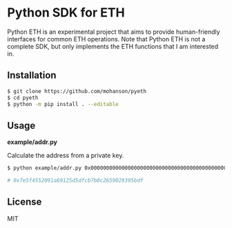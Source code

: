 # Python SDK for ETH

Python ETH is an experimental project that aims to provide human-friendly interfaces for common ETH operations. Note that Python ETH is not a complete SDK, but only implements the ETH functions that I am interested in.

## Installation

```sh
$ git clone https://github.com/mohanson/pyeth
$ cd pyeth
$ python -m pip install . --editable
```

## Usage

**example/addr.py**

Calculate the address from a private key.

```sh
$ python example/addr.py 0x0000000000000000000000000000000000000000000000000000000000000001

# 0x7e5f4552091a69125d5dfcb7b8c2659029395bdf
```

## License

MIT
